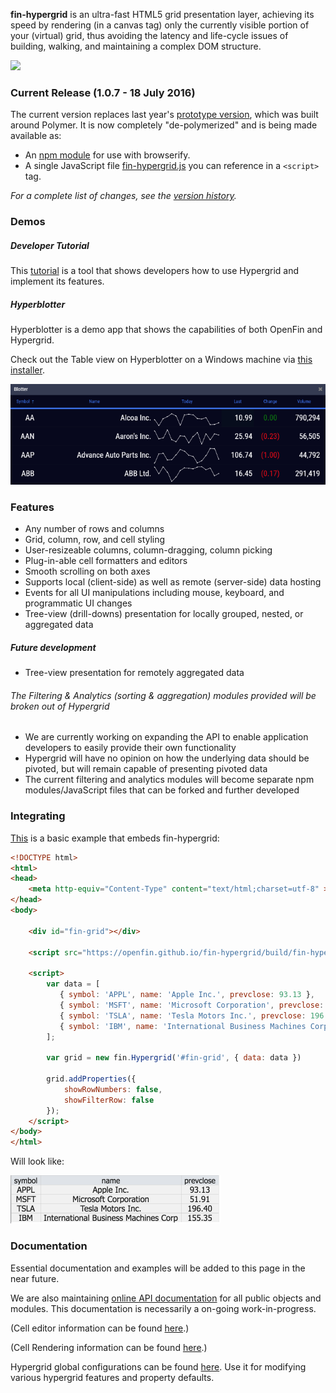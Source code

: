 **fin-hypergrid** is an ultra-fast HTML5 grid presentation layer, achieving its speed by rendering (in a canvas tag) only the currently visible portion of your (virtual) grid, thus avoiding the latency and life-cycle issues of building, walking, and maintaining a complex DOM structure.

<img src="images/README/gridshot04.gif">

### Current Release (1.0.7 - 18 July 2016)

The current version replaces last year's [prototype version](https://github.com/openfin/fin-hypergrid/tree/polymer-prototype), which was built around Polymer. It is now completely "de-polymerized" and is being made available as:
* An [npm module](https://www.npmjs.com/package/fin-hypergrid) for use with browserify.
* A single JavaScript file [fin-hypergrid.js](https://openfin.github.io/fin-hypergrid/build/fin-hypergrid.js) you can reference in a `<script>` tag.

_For a complete list of changes, see the [version history](version-history.md)._

### Demos

##### Developer Tutorial

This [tutorial](https://openfin.github.io/fin-hypergrid) is a tool that shows developers how to use Hypergrid and implement its features.

##### Hyperblotter

Hyperblotter is a demo app that shows the capabilities of both OpenFin and Hypergrid.

Check out the Table view on Hyperblotter on a Windows machine via [this installer](https://dl.openfin.co/services/download?fileName=Hyperblotter&config=http://cdn.openfin.co/demos/hyperblotter/app.json).

![](/images/README/Hyperblotter%20Tabled%20Reduced%20Rows.png)

### Features

* Any number of rows and columns
* Grid, column, row, and cell styling
* User-resizeable columns, column-dragging, column picking
* Plug-in-able cell formatters and editors
* Smooth scrolling on both axes
* Supports local (client-side) as well as remote (server-side) data hosting
* Events for all UI manipulations including mouse, keyboard, and programmatic UI changes
* Tree-view (drill-downs) presentation for locally grouped, nested, or aggregated data

##### Future development

* Tree-view presentation for remotely aggregated data

###### The Filtering & Analytics (sorting & aggregation) modules provided will be broken out of Hypergrid

* We are currently working on expanding the API to enable application developers to easily provide their own functionality
* Hypergrid will have no opinion on how the underlying data should be pivoted, but will remain capable of presenting pivoted data
* The current filtering and analytics modules will become separate npm modules/JavaScript files that can be forked and further developed

### Integrating

[This](https://openfin.github.io/fin-hypergrid/example.js) is a basic example that embeds fin-hypergrid:
```html
<!DOCTYPE html>
<html>
<head>
    <meta http-equiv="Content-Type" content="text/html;charset=utf-8" >
</head>
<body>

    <div id="fin-grid"></div>

    <script src="https://openfin.github.io/fin-hypergrid/build/fin-hypergrid.js"></script>
    
    <script>
        var data = [
           { symbol: 'APPL', name: 'Apple Inc.', prevclose: 93.13 },
           { symbol: 'MSFT', name: 'Microsoft Corporation', prevclose: 51.91 },
           { symbol: 'TSLA', name: 'Tesla Motors Inc.', prevclose: 196.40 },
           { symbol: 'IBM', name: 'International Business Machines Corp', prevclose: 155.35 }
        ];
        
        var grid = new fin.Hypergrid('#fin-grid', { data: data })
        
        grid.addProperties({
            showRowNumbers: false,
            showFilterRow: false
        });
    </script>
</body>
</html>
```

Will look like:

<img src="images/README/simple.png">

### Documentation

Essential documentation and examples will be added to this page in the near future.

We are also maintaining [online API documentation](http://openfin.github.io/fin-hypergrid/doc/Hypergrid.html) for all public objects and modules. This documentation is necessarily a on-going work-in-progress.

(Cell editor information can be found [here](http://openfin.github.io/fin-hypergrid/doc/tutorial-cell-editors.html).)

(Cell Rendering information can be found [here](http://openfin.github.io/fin-hypergrid/doc/tutorial-cell-renderer.html).)

Hypergrid global configurations can be found [here](http://openfin.github.io/fin-hypergrid/doc/module-defaults.html). Use it for modifying various hypergrid features and property defaults.

